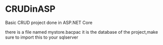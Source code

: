 # CRUDinASP
Basic CRUD project done in ASP.NET Core

there is a file named mystore.bacpac it is the database of the project,make sure to import this to your sqlserver
